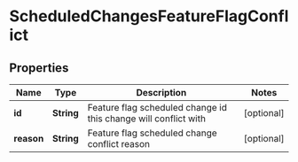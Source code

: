 
# ScheduledChangesFeatureFlagConflict

## Properties
Name | Type | Description | Notes
------------ | ------------- | ------------- | -------------
**id** | **String** | Feature flag scheduled change id this change will conflict with |  [optional]
**reason** | **String** | Feature flag scheduled change conflict reason |  [optional]



